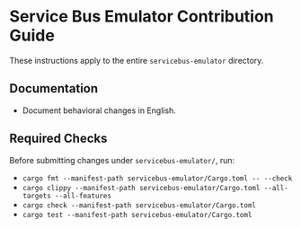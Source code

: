 # Service Bus Emulator Contribution Guide

These instructions apply to the entire `servicebus-emulator` directory.

## Documentation
- Document behavioral changes in English.

## Required Checks
Before submitting changes under `servicebus-emulator/`, run:

- `cargo fmt --manifest-path servicebus-emulator/Cargo.toml -- --check`
- `cargo clippy --manifest-path servicebus-emulator/Cargo.toml --all-targets --all-features`
- `cargo check --manifest-path servicebus-emulator/Cargo.toml`
- `cargo test --manifest-path servicebus-emulator/Cargo.toml`
